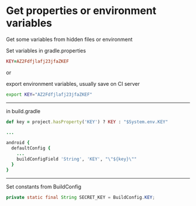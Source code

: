 # Get properties or environment variables

Get some variables from hidden files or environment

Set variables in gradle.properties
```ruby
KEY=AZ2Fdfjlafj23jfaZKEF
```
or

export environment variables, usually save on CI server
```bash
export KEY="AZ2Fdfjlafj23jfaZKEF"
```
---

in build.gradle
```ruby
def key = project.hasProperty('KEY') ? KEY : "$System.env.KEY"

...

android {
  defaultConfig {
    ...
    buildConfigField 'String', 'KEY', "\"${key}\""
  }
}
```
---

Set constants from BuildConfig
```java
private static final String SECRET_KEY = BuildConfig.KEY;
```

